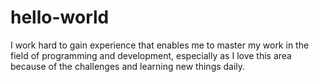 # hello-world
I work hard to gain experience that enables me to master my work in the field of programming and development, especially as I love this area because of the challenges and learning new things daily. 
